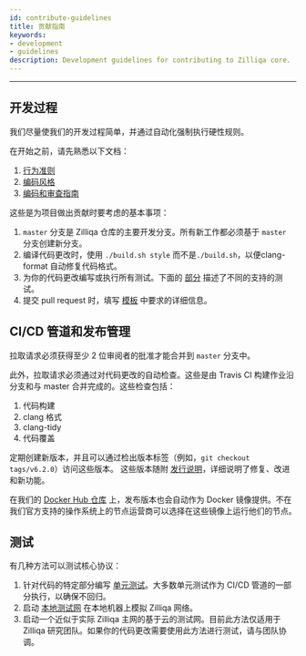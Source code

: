 ```yaml
---
id: contribute-guidelines
title: 贡献指南
keywords: 
- development
- guidelines
description: Development guidelines for contributing to Zilliqa core.
---
```


---
## 开发过程

我们尽量使我们的开发过程简单，并通过自动化强制执行硬性规则。

在开始之前，请先熟悉以下文档：

1. [行为准则](https://github.com/Zilliqa/Zilliqa/blob/master/CODE_OF_CONDUCT.md)
2. [编码风格](https://github.com/Zilliqa/Zilliqa/blob/master/CODING_STYLE.md)
3. [编码和审查指南](https://github.com/Zilliqa/Zilliqa/blob/master/CONTRIBUTING.md)

这些是为项目做出贡献时要考虑的基本事项：

1. `master` 分支是 Zilliqa 仓库的主要开发分支。所有新工作都必须基于 `master` 分支创建新分支。
2. 编译代码更改时，使用 `./build.sh style` 而不是`./build.sh`，以便clang-format 自动修复代码格式。
3. 为你的代码更改编写或执行所有测试。下面的 [部分](#testing) 描述了不同的支持的测试。
4. 提交 pull request 时，填写 [模板](https://github.com/Zilliqa/Zilliqa/blob/master/.github/PULL_REQUEST_TEMPLATE.md) 中要求的详细信息。

## CI/CD 管道和发布管理

拉取请求必须获得至少 2 位审阅者的批准才能合并到 `master` 分支中。

此外，拉取请求必须通过对代码更改的自动检查。这些是由 Travis CI 构建作业沿分支和与 master 合并完成的。这些检查包括：

1. 代码构建
2. clang 格式
3. clang-tidy
4. 代码覆盖

定期创建新版本，并且可以通过检出版本标签（例如，`git checkout tags/v6.2.0`）访问这些版本。
这些版本随附 [发行说明](https://github.com/Zilliqa/Zilliqa/releases)，详细说明了修复、改进和新功能。

在我们的 [Docker Hub 仓库](https://hub.docker.com/repository/docker/zilliqa/zilliqa) 上，发布版本也会自动作为 Docker 镜像提供。不在我们官方支持的操作系统上的节点运营商可以选择在这些镜像上运行他们的节点。

## 测试

有几种方法可以测试核心协议：

1. 针对代码的特定部分编写 [单元测试](https://github.com/Zilliqa/Zilliqa/tree/master/tests)。大多数单元测试作为 CI/CD 管道的一部分执行，以确保不回归。
2. 启动 [本地测试网](https://github.com/Zilliqa/Zilliqa#boot-up-a-local-testnet-for-development) 在本地机器上模拟 Zilliqa 网络。
3. 启动一个近似于实际 Zilliqa 主网的基于云的测试网。目前此方法仅适用于 Zilliqa 研究团队。如果你的代码更改需要使用此方法进行测试，请与团队协调。